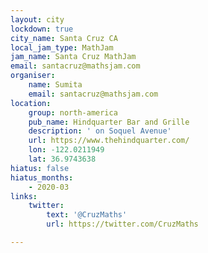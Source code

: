 ```yaml
---
layout: city
lockdown: true
city_name: Santa Cruz CA
local_jam_type: MathJam
jam_name: Santa Cruz MathJam
email: santacruz@mathsjam.com
organiser:
    name: Sumita
    email: santacruz@mathsjam.com
location:
    group: north-america
    pub_name: Hindquarter Bar and Grille
    description: ' on Soquel Avenue'
    url: https://www.thehindquarter.com/
    lon: -122.0211949
    lat: 36.9743638
hiatus: false
hiatus_months:
    - 2020-03
links:
    twitter:
        text: '@CruzMaths'
        url: https://twitter.com/CruzMaths

---
```


